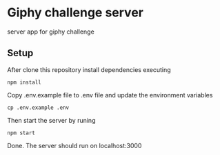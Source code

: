 # Giphy challenge server

server app for giphy challenge

## Setup

After clone this repository install dependencies executing
```
npm install
```
Copy .env.example file to .env file and update the environment variables
```
cp .env.example .env
```
Then start the server by runing
```
npm start
```
Done. The server should run on localhost:3000
